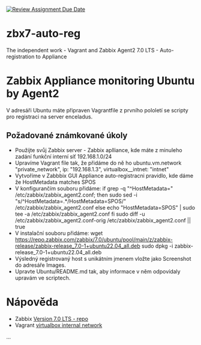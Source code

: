 [![Review Assignment Due Date](https://classroom.github.com/assets/deadline-readme-button-22041afd0340ce965d47ae6ef1cefeee28c7c493a6346c4f15d667ab976d596c.svg)](https://classroom.github.com/a/4-0NpdbV)
# zbx7-auto-reg

The independent work - Vagrant and Zabbix Agent2 7.0 LTS - Auto-registration to Appliance

# Zabbix Appliance monitoring Ubuntu by Agent2

V adresáři Ubuntu máte připraven Vagrantfile z prvního pololetí se scripty
pro registraci na server enceladus.

## Požadované známkované úkoly

- Použijte svůj Zabbix server - Zabbix aplliance, kde máte z minuleho zadání funkční interní síť 192.168.1.0/24
- Upravíme Vagrant file tak, že přidáme do ně ho ubuntu.vm.network "private_network", ip: "192.168.1.3", virtualbox__intnet: "intnet"
- Vytvoříme v Zabbbix GUI Appliance auto-registracni pravidlo, kde dáme že HostMetadata matches SPOS 
- V konfigurančím souboru přidáme:
if grep -q "^HostMetadata=" /etc/zabbix/zabbix_agent2.conf; then
    sudo sed -i "s/^HostMetadata=.*/HostMetadata=SPOS/" /etc/zabbix/zabbix_agent2.conf
else
    echo "HostMetadata=SPOS" | sudo tee -a /etc/zabbix/zabbix_agent2.conf
fi
sudo diff -u /etc/zabbix/zabbix_agent2.conf-orig /etc/zabbix/zabbix_agent2.conf || true
- V instalační souboru přidáme:
wget https://repo.zabbix.com/zabbix/7.0/ubuntu/pool/main/z/zabbix-release/zabbix-release_7.0-1+ubuntu22.04_all.deb
sudo dpkg -i zabbix-release_7.0-1+ubuntu22.04_all.deb
- Výsledný registrovaný host s unikátním jmenem vložte jako Screenshot do adresáře Images.
- Upravte Ubuntu/README.md tak, aby informace v něm odpovídaly upravám ve scriptech.

# Nápověda

- Zabbix [Version 7.0 LTS - repo](https://www.zabbix.com/download?zabbix=7.0&os_distribution=ubuntu&os_version=22.04&components=agent_2&db=&ws=)
- Vagrant [virtualbox internal network](https://developer.hashicorp.com/vagrant/docs/providers/virtualbox/networking#virtualbox-internal-network)

...
